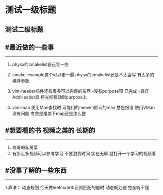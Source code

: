# 测试一级标题
## 测试二级标题

#最近做的一些事
-----------------------------------------------------------------------------
---
1. physx的cmakelist自己写一些

2. cmake-example这个可以走一遍 physx的cmakelist还是不太会写 有太多的编译参数

3. vim-header插件还有很多可以完善的东西
   -没有purpose项 已完成
   -最好AddHeader后 将光标移动到purpose上

4. vim-man 使用Man查找时 可能用的neovim默认的man 总是报错 使用VMan没有问题 考虑是覆盖下map还是怎么整

#想要看的书 视频之类的 长期的
-----------------------------------------------------------------------------
---
1. 鸟哥的私房菜
2. 有那么多视频可以参考学习 不要浪费时间 实在无聊 就打开一个学习的视频看


#没事了解的一些东西
-----------------------------------------------------------------------------
---
1.算法： 动态规划 今天做leetcode10正则匹配的题时  动态规划题 完全听不懂
